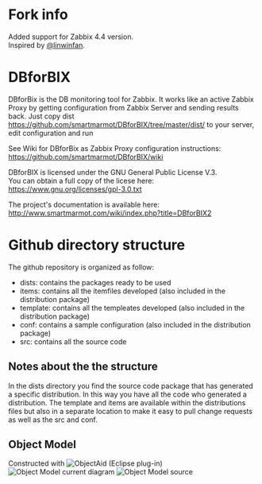# Fork info

Added support for Zabbix 4.4 version. \
Inspired by [@linwinfan](https://github.com/linwinfan/dbforbix4.2).

# DBforBIX

DBforBix is the DB monitoring tool for Zabbix. It works like an active Zabbix Proxy by getting configuration from Zabbix Server and sending results back.
Just copy dist https://github.com/smartmarmot/DBforBIX/tree/master/dist/ to your server, edit configuration and run<br>

See Wiki for DBforBix as Zabbix Proxy configuration instructions: https://github.com/smartmarmot/DBforBIX/wiki<br>

DBforBIX is licensed under the GNU General Public License  V.3. <br>
You can obtain a full copy of the licese here: https://www.gnu.org/licenses/gpl-3.0.txt <br>

The project's documentation is available here: http://www.smartmarmot.com/wiki/index.php?title=DBforBIX2 <br>

# Github directory structure
The github repository is organized as follow:
* dists: contains the packages ready to be used
* items: contains all the itemfiles developed (also included in the distribution package)
* template: contains all the templeates developed (also included in the distribution package)
* conf: contains a sample configuration (also included in the distribution package)
* src: contains all the source code


## Notes about the the structure
In the dists directory you find the source code package that has generated a specific distribution. In this way you have all the code who generated a distribution.
The template and items are available within the distributions files but also in a separate location to make it easy to pull change requests as well as the src and conf.

## Object Model
Constructed with ![ObjectAid](http://www.objectaid.com/) (Eclipse plug-in)
![Object Model current diagram](https://github.com/vagabondan/DBforBIX/blob/master/src/ObjectModel.png)
![Object Model source](https://github.com/vagabondan/DBforBIX/blob/master/src/ObjectModel.ucls)
